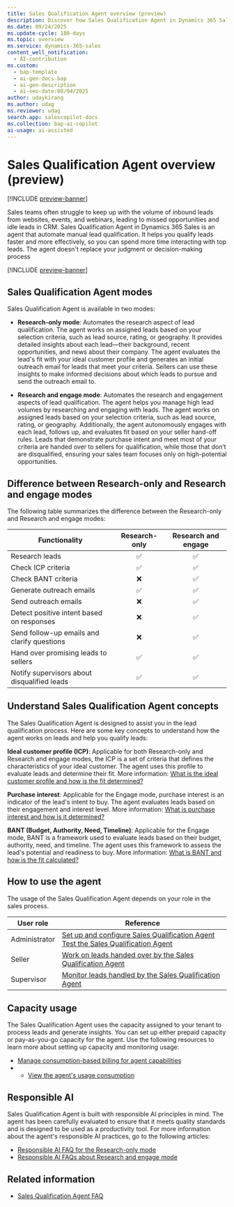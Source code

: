 ```yaml
---
title: Sales Qualification Agent overview (preview)
description: Discover how Sales Qualification Agent in Dynamics 365 Sales automates lead research and engagement to help your team focus on high-potential opportunities.
ms.date: 09/24/2025
ms.update-cycle: 180-days
ms.topic: overview
ms.service: dynamics-365-sales
content_well_notification:
  - AI-contribution
ms.custom:
  - bap-template
  - ai-gen-docs-bap
  - ai-gen-description
  - ai-seo-date:08/04/2025
author: udaykirang
ms.author: udag
ms.reviewer: udag
search.app: salescopilot-docs
ms.collection: bap-ai-copilot
ai-usage: ai-assisted
---
```


# Sales Qualification Agent overview (preview)

[!INCLUDE [preview-banner](~/../shared-content/shared/preview-includes/preview-banner.md)]

Sales teams often struggle to keep up with the volume of inbound leads from websites, events, and webinars, leading to missed opportunities and idle leads in CRM. Sales Qualification Agent in Dynamics 365 Sales is an agent that automate manual lead qualification. It helps you qualify leads faster and more effectively, so you can spend more time interacting with top leads. The agent doesn't replace your judgment or decision-making process

[!INCLUDE [preview-banner](~/../shared-content/shared/preview-includes/preview-note-d365.md)]

## Sales Qualification Agent modes

Sales Qualification Agent is available in two modes:

- **Research-only mode**: Automates the research aspect of lead qualification. The agent works on assigned leads based on your selection criteria, such as lead source, rating, or geography. It provides detailed insights about each lead&mdash;their background, recent opportunities, and news about their company. The agent evaluates the lead's fit with your ideal customer profile and generates an initial outreach email for leads that meet your criteria. Sellers can use these insights to make informed decisions about which leads to pursue and send the outreach email to.

- **Research and engage mode**: Automates the research and engagement aspects of lead qualification. The agent helps you manage high lead volumes by researching and engaging with leads. The agent works on assigned leads based on your selection criteria, such as lead source, rating, or geography. Additionally, the agent autonomously engages with each lead, follows up, and evaluates fit based on your seller hand-off rules. Leads that demonstrate purchase intent and meet most of your criteria are handed over to sellers for qualification, while those that don’t are disqualified, ensuring your sales team focuses only on high-potential opportunities.

## Difference between Research-only and Research and engage modes

The following table summarizes the difference between the Research-only and Research and engage modes:

| Functionality                              | Research-only | Research and engage |
|--------------------------------------------|:--------:|:------:|
| Research leads                             |    ✅     |   ✅    |
| Check ICP criteria                         |    ✅     |   ✅    |
| Check BANT criteria                        |    ❌     |   ✅    |
| Generate outreach emails                   |    ✅     |   ✅    |
| Send outreach emails                       |    ❌     |   ✅    |
| Detect positive intent based on responses  |    ❌     |   ✅    |
| Send follow-up emails and clarify questions|    ❌     |   ✅    |
| Hand over promising leads to sellers       |    ✅     |   ✅    |
| Notify supervisors about disqualified leads |   ✅     |   ✅    |


## Understand Sales Qualification Agent concepts

The Sales Qualification Agent is designed to assist you in the lead qualification process. Here are some key concepts to understand how the agent works on leads and help you qualify leads:

**Ideal customer profile (ICP)**: Applicable for both Research-only and Research and engage modes, the ICP is a set of criteria that defines the characteristics of your ideal customer. The agent uses this profile to evaluate leads and determine their fit. More information: [What is the ideal customer profile and how is the fit determined?](sales-qualification-agent-concepts.md#what-is-the-ideal-customer-profile-and-how-is-the-fit-determined)

**Purchase interest**: Applicable for the Engage mode, purchase interest is an indicator of the lead's intent to buy. The agent evaluates leads based on their engagement and interest level. More information: [What is purchase interest and how is it determined?](sales-qualification-agent-concepts.md#what-is-purchase-interest-and-how-is-it-determined)

**BANT (Budget, Authority, Need, Timeline)**: Applicable for the Engage mode, BANT is a framework used to evaluate leads based on their budget, authority, need, and timeline. The agent uses this framework to assess the lead's potential and readiness to buy. More information: [What is BANT and how is the fit calculated?](sales-qualification-agent-concepts.md#what-is-bant-and-how-is-the-fit-calculated)

## How to use the agent

The usage of the Sales Qualification Agent depends on your role in the sales process.

| User role | Reference |
|-----------|-----------|
| Administrator | [Set up and configure Sales Qualification Agent](configure-sales-qualification-agent.md)<br>[Test the Sales Qualification Agent](test-sales-qualification-agent.md) |
| Seller | [Work on leads handed over by the Sales Qualification Agent](use-sales-qualification-agent.md) |
| Supervisor | [Monitor leads handled by the Sales Qualification Agent](monitor-leads-by-sales-qualification-agent.md)|

## Capacity usage

The Sales Qualification Agent uses the capacity assigned to your tenant to process leads and generate insights. You can set up either prepaid capacity or pay-as-you-go capacity for the agent. Use the following resources to learn more about setting up capacity and monitoring usage:  

- [Manage consumption-based billing for agent capabilities](copilot-consumption-based-billing.md)
- - [View the agent's usage consumption](/power-platform/admin/manage-copilot-studio-messages-capacity?tabs=new#use-the-summary-tab)

## Responsible AI

Sales Qualification Agent is built with responsible AI principles in mind. The agent has been carefully evaluated to ensure that it meets quality standards and is designed to be used as a productivity tool. For more information about the agent's responsible AI practices, go to the following articles:  

- [Responsible AI FAQ for the Research-only mode](faqs-sales-qualification-agent.md)
- [Responsible AI FAQs about Research and engage mode](faqs-sales-qualification-agent-engage.md)

## Related information

- [Sales Qualification Agent FAQ](sales-qualification-agent-faq.md)
